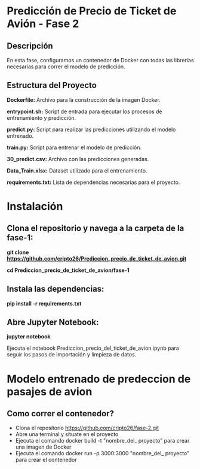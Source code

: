 

 # Predicción de Precio de Ticket de Avión - Fase 2

## Descripción
En esta fase, configuramos un contenedor de Docker con todas las librerías necesarias para correr el modelo de predicción.

## Estructura del Proyecto

**Dockerfile:**  Archivo para la construcción de la imagen Docker.

**entrypoint.sh:**  Script de entrada para ejecutar los procesos de entrenamiento y predicción.

**predict.py:**  Script para realizar las predicciones utilizando el modelo entrenado.

**train.py:**  Script para entrenar el modelo de predicción.

**30_predict.csv:**  Archivo con las predicciones generadas.

**Data_Train.xlsx:**  Dataset utilizado para el entrenamiento.

**requirements.txt:**  Lista de dependencias necesarias para el proyecto.

# Instalación

## Clona el repositorio y navega a la carpeta de la fase-1:

**git clone https://github.com/cripto26/Prediccion_precio_de_ticket_de_avion.git**

**cd Prediccion_precio_de_ticket_de_avion/fase-1**

## Instala las dependencias:

**pip install -r requirements.txt**

## Abre Jupyter Notebook:

**jupyter notebook**


Ejecuta el notebook Prediccion_precio_del_ticket_de_avion.ipynb para seguir los pasos de importación y limpieza de datos.



























# Modelo entrenado de predeccion de pasajes de avion

## Como correr el contenedor?

- Clona el repositorio https://github.com/cripto26/fase-2.git
- Abre una terminal y situate en el proyecto
- Ejecuta el comando docker build -t "nombre_del_ proyecto" para crear una imagen de Docker
- Ejecuta el comando docker run -p 3000:3000 "nombre_del_ proyecto" para crear el contenedor
